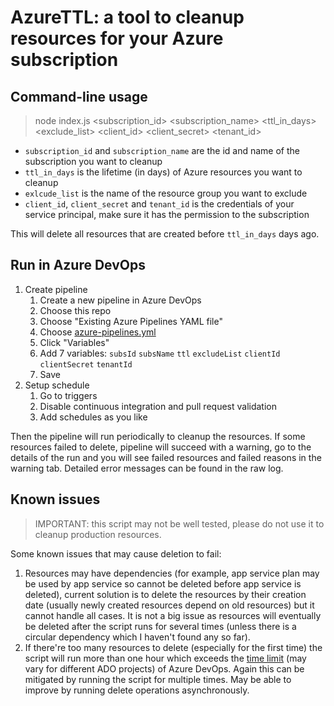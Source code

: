 # AzureTTL: a tool to cleanup resources for your Azure subscription

## Command-line usage

> node index.js <subscription_id> <subscription_name> <ttl_in_days> <exclude_list> <client_id> <client_secret> <tenant_id>

- `subscription_id` and `subscription_name` are the id and name of the subscription you want to cleanup
- `ttl_in_days` is the lifetime (in days) of Azure resources you want to cleanup
- `exlcude_list` is the name of the resource group you want to exclude
- `client_id`, `client_secret` and `tenant_id` is the credentials of your service principal, make sure it has the permission to the subscription

This will delete all resources that are created before `ttl_in_days` days ago.

## Run in Azure DevOps

1. Create pipeline
   1. Create a new pipeline in Azure DevOps
   1. Choose this repo
   1. Choose "Existing Azure Pipelines YAML file"
   1. Choose [azure-pipelines.yml](azure-pipelines.yml)
   1. Click "Variables"
   1. Add 7 variables: `subsId` `subsName` `ttl` `excludeList` `clientId` `clientSecret` `tenantId`
   1. Save
1. Setup schedule
   1. Go to triggers
   1. Disable continuous integration and pull request validation
   1. Add schedules as you like

Then the pipeline will run periodically to cleanup the resources. If some resources failed to delete, pipeline will succeed with a warning, go to the details of the run and you will see failed resources and failed reasons in the warning tab. Detailed error messages can be found in the raw log.

## Known issues

> IMPORTANT: this script may not be well tested, please do not use it to cleanup production resources.

Some known issues that may cause deletion to fail:

1. Resources may have dependencies (for example, app service plan may be used by app service so cannot be deleted before app service is deleted), current solution is to delete the resources by their creation date (usually newly created resources depend on old resources) but it cannot handle all cases. It is not a big issue as resources will eventually be deleted after the script runs for several times (unless there is a circular dependency which I haven't found any so far).
2. If there're too many resources to delete (especially for the first time) the script will run more than one hour which exceeds the [time limit](https://docs.microsoft.com/en-us/azure/devops/pipelines/process/phases?view=azure-devops&tabs=yaml&viewFallbackFrom=vsts#timeouts) (may vary for different ADO projects) of Azure DevOps. Again this can be mitigated by running the script for multiple times. May be able to improve by running delete operations asynchronously.
